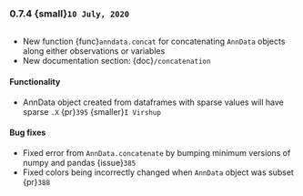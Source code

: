 ### 0.7.4 {small}`10 July, 2020`

~~~{rubric} Concatenation overhaul {pr}`378` {smaller}`I Virshup`
~~~

- New function {func}`anndata.concat` for concatenating `AnnData` objects along either observations or variables
- New documentation section: {doc}`/concatenation`

#### Functionality

- AnnData object created from dataframes with sparse values will have sparse `.X` {pr}`395` {smaller}`I Virshup`

#### Bug fixes

- Fixed error from `AnnData.concatenate` by bumping minimum versions of numpy and pandas {issue}`385`
- Fixed colors being incorrectly changed when `AnnData` object was subset {pr}`388`
